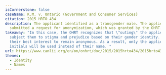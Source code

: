 ```yaml
---
isCornerstone: false
caseName: K.M. v. Ontario (Government and Consumer Services)
citation: 2015 HRTO 434
description: The applicant identified as a transgender male. The applicant
  submitted a request for anonymization, which was granted by the OHRT.
takeaway: "In this case, the OHRT recognizes that \"outing\" the applicant would
  subject them to stigma and prejudice based on their gender identity. It is in
  their best interest to remain anonymous. As a result, only the applicant's
  initials will be used instead of their name. "
url: https://www.canlii.org/en/on/onhrt/doc/2015/2015hrto434/2015hrto434.html?resultIndex=1
themes:
  - Identity
  - Names
---
```

